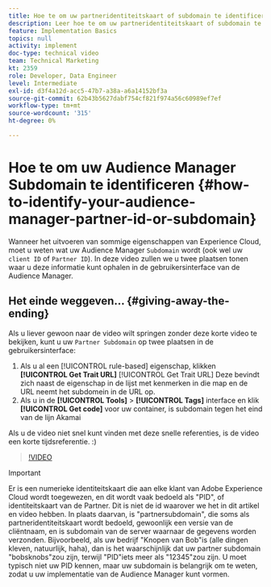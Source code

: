 ```yaml
---
title: Hoe te om uw partneridentiteitskaart of subdomain te identificeren
description: Leer hoe te om uw partneridentiteitskaart of subdomain te identificeren wanneer het uitvoeren van sommige eigenschappen van Experience Cloud, en over twee plaatsen u deze identiteitskaart in Audience Manager UI kunt krijgen.
feature: Implementation Basics
topics: null
activity: implement
doc-type: technical video
team: Technical Marketing
kt: 2359
role: Developer, Data Engineer
level: Intermediate
exl-id: d3f4a12d-acc5-47b7-a38a-a6a14152bf3a
source-git-commit: 62b43b5627dabf754cf821f974a56c60989ef7ef
workflow-type: tm+mt
source-wordcount: '315'
ht-degree: 0%

---
```


# Hoe te om uw Audience Manager Subdomain te identificeren {#how-to-identify-your-audience-manager-partner-id-or-subdomain}

Wanneer het uitvoeren van sommige eigenschappen van Experience Cloud, moet u weten wat uw Audience Manager `Subdomain` wordt (ook wel uw `client ID` of `Partner ID`). In deze video zullen we u twee plaatsen tonen waar u deze informatie kunt ophalen in de gebruikersinterface van de Audience Manager.

## Het einde weggeven... {#giving-away-the-ending}

Als u liever gewoon naar de video wilt springen zonder deze korte video te bekijken, kunt u uw `Partner Subdomain` op twee plaatsen in de gebruikersinterface:

1. Als u al een [!UICONTROL rule-based] eigenschap, klikken **[!UICONTROL Get Trait URL]**
   [!UICONTROL Get Trait URL] Deze bevindt zich naast de eigenschap in de lijst met kenmerken in die map en de URL neemt het subdomein in de URL op.
1. Als u in de **[!UICONTROL Tools]** > **[!UICONTROL Tags]** interface en klik **[!UICONTROL Get code]** voor uw container, is subdomain tegen het eind van de lijn Akamai

Als u de video niet snel kunt vinden met deze snelle referenties, is de video een korte tijdsreferentie. :)

>[!VIDEO](https://video.tv.adobe.com/v/25922/?quality=12)

>[!IMPORTANT]
>
>Er is een numerieke identiteitskaart die aan elke klant van Adobe Experience Cloud wordt toegewezen, en dit wordt vaak bedoeld als &quot;PID&quot;, of identiteitskaart van de Partner. Dit is niet de id waarover we het in dit artikel en video hebben. In plaats daarvan, is &quot;partnersubdomain&quot;, die soms als partneridentiteitskaart wordt bedoeld, gewoonlijk een versie van de cliëntnaam, en is subdomain van de server waarnaar de gegevens worden verzonden. Bijvoorbeeld, als uw bedrijf &quot;Knopen van Bob&quot;is (alle dingen kleven, natuurlijk, haha), dan is het waarschijnlijk dat uw partner subdomain &quot;bobsknobs&quot;zou zijn, terwijl &quot;PID&quot;iets meer als &quot;12345&quot;zou zijn. U moet typisch niet uw PID kennen, maar uw subdomain is belangrijk om te weten, zodat u uw implementatie van de Audience Manager kunt vormen.

